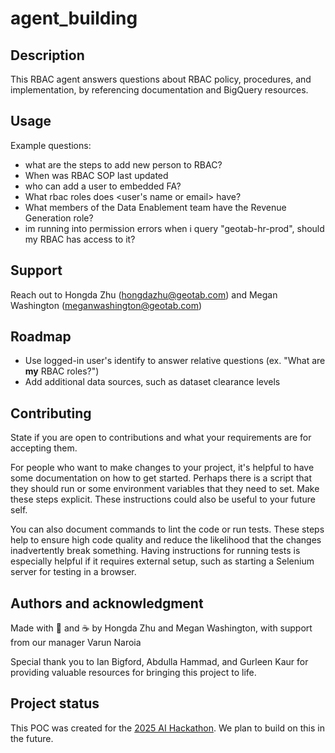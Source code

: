 # agent_building

## Description
This RBAC agent answers questions about RBAC policy, procedures, and implementation, by referencing documentation and BigQuery resources.

## Usage
Example questions:

- what are the steps to add new person to RBAC?
- When was RBAC SOP last updated
- who can add a user to embedded FA?
- What rbac roles does <user's name or email> have?
- What members of the Data Enablement team have the Revenue Generation role?
- im running into permission errors when i query "geotab-hr-prod", should my RBAC has access to it?

## Support
Reach out to Hongda Zhu (hongdazhu@geotab.com) and Megan Washington (meganwashington@geotab.com)

## Roadmap
- Use logged-in user's identify to answer relative questions (ex. "What are **my** RBAC roles?")
- Add additional data sources, such as dataset clearance levels

## Contributing
State if you are open to contributions and what your requirements are for accepting them.

For people who want to make changes to your project, it's helpful to have some documentation on how to get started. Perhaps there is a script that they should run or some environment variables that they need to set. Make these steps explicit. These instructions could also be useful to your future self.

You can also document commands to lint the code or run tests. These steps help to ensure high code quality and reduce the likelihood that the changes inadvertently break something. Having instructions for running tests is especially helpful if it requires external setup, such as starting a Selenium server for testing in a browser.

## Authors and acknowledgment
Made with 💙 and ☕ by Hongda Zhu and Megan Washington, with support from our manager Varun Naroia

Special thank you to Ian Bigford, Abdulla Hammad, and Gurleen Kaur for providing valuable resources for bringing this project to life.

## Project status
This POC was created for the [2025 AI Hackathon](https://docs.google.com/document/d/1nbknxD5slmAkD4kvO0Rjj9SS30Yp8C3TV5ZvrtJqeKQ/edit?tab=t.0#heading=h.x8hecfidt0o4). We plan to build on this in the future.